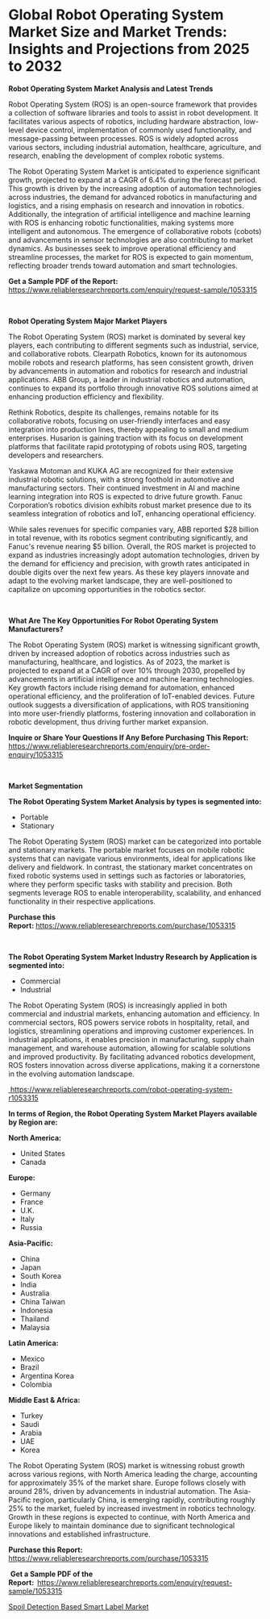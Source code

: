 <p><h1>Global Robot Operating System Market Size and Market Trends: Insights and Projections from 2025 to 2032</h1></p><p><strong>Robot Operating System Market Analysis and Latest Trends</strong></p>
<p><p>Robot Operating System (ROS) is an open-source framework that provides a collection of software libraries and tools to assist in robot development. It facilitates various aspects of robotics, including hardware abstraction, low-level device control, implementation of commonly used functionality, and message-passing between processes. ROS is widely adopted across various sectors, including industrial automation, healthcare, agriculture, and research, enabling the development of complex robotic systems.</p><p>The Robot Operating System Market is anticipated to experience significant growth, projected to expand at a CAGR of 6.4% during the forecast period. This growth is driven by the increasing adoption of automation technologies across industries, the demand for advanced robotics in manufacturing and logistics, and a rising emphasis on research and innovation in robotics. Additionally, the integration of artificial intelligence and machine learning with ROS is enhancing robotic functionalities, making systems more intelligent and autonomous. The emergence of collaborative robots (cobots) and advancements in sensor technologies are also contributing to market dynamics. As businesses seek to improve operational efficiency and streamline processes, the market for ROS is expected to gain momentum, reflecting broader trends toward automation and smart technologies.</p></p>
<p><strong>Get a Sample PDF of the Report:&nbsp;</strong> <a href="https://www.reliableresearchreports.com/enquiry/request-sample/1053315?utm_campaign=3319&utm_medium=2&utm_source=Github&utm_content=ia&utm_term=22032025&utm_id=robot-operating-system">https://www.reliableresearchreports.com/enquiry/request-sample/1053315</a></p>
<p>&nbsp;</p>
<p><strong>Robot Operating System Major Market Players</strong></p>
<p><p>The Robot Operating System (ROS) market is dominated by several key players, each contributing to different segments such as industrial, service, and collaborative robots. Clearpath Robotics, known for its autonomous mobile robots and research platforms, has seen consistent growth, driven by advancements in automation and robotics for research and industrial applications. ABB Group, a leader in industrial robotics and automation, continues to expand its portfolio through innovative ROS solutions aimed at enhancing production efficiency and flexibility.</p><p>Rethink Robotics, despite its challenges, remains notable for its collaborative robots, focusing on user-friendly interfaces and easy integration into production lines, thereby appealing to small and medium enterprises. Husarion is gaining traction with its focus on development platforms that facilitate rapid prototyping of robots using ROS, targeting developers and researchers.</p><p>Yaskawa Motoman and KUKA AG are recognized for their extensive industrial robotic solutions, with a strong foothold in automotive and manufacturing sectors. Their continued investment in AI and machine learning integration into ROS is expected to drive future growth. Fanuc Corporation’s robotics division exhibits robust market presence due to its seamless integration of robotics and IoT, enhancing operational efficiency.</p><p>While sales revenues for specific companies vary, ABB reported $28 billion in total revenue, with its robotics segment contributing significantly, and Fanuc's revenue nearing $5 billion. Overall, the ROS market is projected to expand as industries increasingly adopt automation technologies, driven by the demand for efficiency and precision, with growth rates anticipated in double digits over the next few years. As these key players innovate and adapt to the evolving market landscape, they are well-positioned to capitalize on upcoming opportunities in the robotics sector.</p></p>
<p>&nbsp;</p>
<p><strong>What Are The Key Opportunities For Robot Operating System Manufacturers?</strong></p>
<p><p>The Robot Operating System (ROS) market is witnessing significant growth, driven by increased adoption of robotics across industries such as manufacturing, healthcare, and logistics. As of 2023, the market is projected to expand at a CAGR of over 10% through 2030, propelled by advancements in artificial intelligence and machine learning technologies. Key growth factors include rising demand for automation, enhanced operational efficiency, and the proliferation of IoT-enabled devices. Future outlook suggests a diversification of applications, with ROS transitioning into more user-friendly platforms, fostering innovation and collaboration in robotic development, thus driving further market expansion.</p></p>
<p><strong>Inquire or Share Your Questions If Any Before Purchasing This Report:</strong> <a href="https://www.reliableresearchreports.com/enquiry/pre-order-enquiry/1053315?utm_campaign=3319&utm_medium=2&utm_source=Github&utm_content=ia&utm_term=22032025&utm_id=robot-operating-system">https://www.reliableresearchreports.com/enquiry/pre-order-enquiry/1053315</a></p>
<p>&nbsp;</p>
<p><strong>Market Segmentation</strong></p>
<p><strong>The Robot Operating System Market Analysis by types is segmented into:</strong></p>
<p><ul><li>Portable</li><li>Stationary</li></ul></p>
<p><p>The Robot Operating System (ROS) market can be categorized into portable and stationary markets. The portable market focuses on mobile robotic systems that can navigate various environments, ideal for applications like delivery and fieldwork. In contrast, the stationary market concentrates on fixed robotic systems used in settings such as factories or laboratories, where they perform specific tasks with stability and precision. Both segments leverage ROS to enable interoperability, scalability, and enhanced functionality in their respective applications.</p></p>
<p><strong>Purchase this Report:&nbsp;</strong><a href="https://www.reliableresearchreports.com/purchase/1053315?utm_campaign=3319&utm_medium=2&utm_source=Github&utm_content=ia&utm_term=22032025&utm_id=robot-operating-system">https://www.reliableresearchreports.com/purchase/1053315</a></p>
<p>&nbsp;</p>
<p><strong>The Robot Operating System Market Industry Research by Application is segmented into:</strong></p>
<p><ul><li>Commercial</li><li>Industrial</li></ul></p>
<p><p>The Robot Operating System (ROS) is increasingly applied in both commercial and industrial markets, enhancing automation and efficiency. In commercial sectors, ROS powers service robots in hospitality, retail, and logistics, streamlining operations and improving customer experiences. In industrial applications, it enables precision in manufacturing, supply chain management, and warehouse automation, allowing for scalable solutions and improved productivity. By facilitating advanced robotics development, ROS fosters innovation across diverse applications, making it a cornerstone in the evolving automation landscape.</p></p>
<p><a href="https://www.reliableresearchreports.com/robot-operating-system-r1053315?utm_campaign=3319&utm_medium=2&utm_source=Github&utm_content=ia&utm_term=22032025&utm_id=robot-operating-system">&nbsp;https://www.reliableresearchreports.com/robot-operating-system-r1053315</a></p>
<p><strong>In terms of Region, the Robot Operating System Market Players available by Region are:</strong></p>
<p>
    <p> <strong> North America: </strong>
        <ul>
            <li>United States</li>
            <li>Canada</li>
        </ul>
        </p> 
    <p> <strong> Europe: </strong>
        <ul>
            <li>Germany</li>
            <li>France</li>
            <li>U.K.</li>
            <li>Italy</li>
            <li>Russia</li>
        </ul>
        </p> 
    <p> <strong> Asia-Pacific: </strong>
        <ul>
            <li>China</li>
            <li>Japan</li>
            <li>South Korea</li>
            <li>India</li>
            <li>Australia</li>
            <li>China Taiwan</li>
            <li>Indonesia</li>
            <li>Thailand</li>
            <li>Malaysia</li>
        </ul>
        </p> 
    <p> <strong> Latin America: </strong>
        <ul>
            <li>Mexico</li>
            <li>Brazil</li>
            <li>Argentina Korea</li>
            <li>Colombia</li>
        </ul>
        </p> 
    <p> <strong> Middle East & Africa: </strong>
        <ul>
            <li>Turkey</li>
            <li>Saudi</li>
            <li>Arabia</li>
            <li>UAE</li>
            <li>Korea</li>
        </ul>
    </p>
    </p>
<p><p>The Robot Operating System (ROS) market is witnessing robust growth across various regions, with North America leading the charge, accounting for approximately 35% of the market share. Europe follows closely with around 28%, driven by advancements in industrial automation. The Asia-Pacific region, particularly China, is emerging rapidly, contributing roughly 25% to the market, fueled by increased investment in robotics technology. Growth in these regions is expected to continue, with North America and Europe likely to maintain dominance due to significant technological innovations and established infrastructure.</p></p>
<p><strong>Purchase this Report: </strong><a href="https://www.reliableresearchreports.com/purchase/1053315?utm_campaign=3319&utm_medium=2&utm_source=Github&utm_content=ia&utm_term=22032025&utm_id=robot-operating-system">https://www.reliableresearchreports.com/purchase/1053315</a></p>
<p>&nbsp;<strong>Get a Sample PDF of the Report:&nbsp;&nbsp;</strong><a href="https://www.reliableresearchreports.com/enquiry/request-sample/1053315?utm_campaign=3319&utm_medium=2&utm_source=Github&utm_content=ia&utm_term=22032025&utm_id=robot-operating-system">https://www.reliableresearchreports.com/enquiry/request-sample/1053315</a></p>
<p><strong></strong></p>
<p><p><a href="https://github.com/abidomamen/Market-Research-Report-List-1/blob/main/spoil-detection-based-smart-label-market.md?utm_campaign=3319&utm_medium=2&utm_source=Github&utm_content=ia&utm_term=22032025&utm_id=robot-operating-system">Spoil Detection Based Smart Label Market</a></p></p>